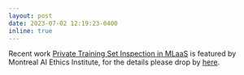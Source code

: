 ```yaml
---
layout: post
date: 2023-07-02 12:19:23-0400
inline: true
---
```


Recent work [Private Training Set Inspection in MLaaS](https://arxiv.org/abs/2305.09058) is featured by Montreal AI Ethics Institute, for the details please drop by [here](https://montrealethics.ai/private-training-set-inspection-in-mlaas/).

